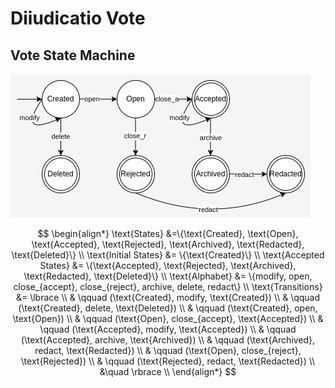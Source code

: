 # Diiudicatio Vote

## Vote State Machine

![VoteStateMachine](./assets/vote_state.drawio.png)

$$
\begin{align*}
\text{States} &=\{\text{Created}, \text{Open}, \text{Accepted}, \text{Rejected}, \text{Archived}, \text{Redacted}, \text{Deleted}\} \\
\text{Initial States} &= \{\text{Created}\} \\
\text{Accepted States} &= \{\text{Accepted}, \text{Rejected}, \text{Archived}, \text{Redacted}, \text{Deleted}\} \\
\text{Alphabet} &= \{modify, open, close_{accept}, close_{reject}, archive, delete, redact\} \\
\text{Transitions} &= \lbrace \\
    & \qquad (\text{Created}, modify, \text{Created}) \\
    & \qquad (\text{Created}, delete, \text{Deleted}) \\
    & \qquad (\text{Created}, open, \text{Open}) \\
    & \qquad (\text{Open}, close_{accept}, \text{Accepted}) \\
    & \qquad (\text{Accepted}, modify, \text{Accepted}) \\
    & \qquad (\text{Accepted}, archive, \text{Archived}) \\
    & \qquad (\text{Archived}, redact, \text{Redacted}) \\
    & \qquad (\text{Open}, close_{reject}, \text{Rejected}) \\
    & \qquad (\text{Rejected}, redact, \text{Redacted}) \\
&\quad \rbrace \\
\end{align*}
$$